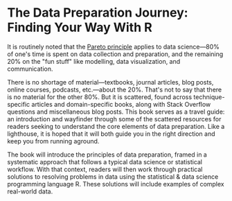 # The Data Preparation Journey: Finding Your Way With R

It is routinely noted that the [Pareto principle](https://en.wikipedia.org/wiki/Pareto_principle) applies to data science—80% of one's time is spent on data collection and preparation, and the remaining 20% on the "fun stuff" like modelling, data visualization, and communication.

There is no shortage of material—textbooks, journal articles, blog posts, online courses, podcasts, etc.—about the 20%. That's not to say that there is no material for the other 80%. But it is scattered, found across technique-specific articles and domain-specific books, along with Stack Overflow questions and miscellaneous blog posts. This book serves as a travel guide: an introduction and wayfinder through some of the scattered resources for readers seeking to understand the core elements of data preparation. Like a lighthouse, it is hoped that it will both guide you in the right direction and keep you from running aground.

The book will introduce the principles of data preparation, framed in a systematic approach that follows a typical data science or statistical workflow. With that context, readers will then work through practical solutions to resolving problems in data using the statistical & data science programming language R. These solutions will include examples of complex real-world data.

